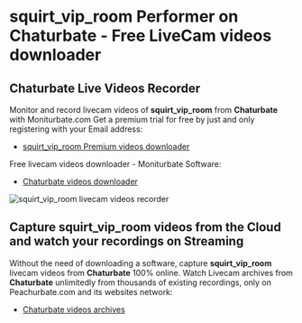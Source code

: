 # squirt_vip_room Performer on Chaturbate - Free LiveCam videos downloader

## Chaturbate Live Videos Recorder

Monitor and record livecam videos of **squirt_vip_room** from **Chaturbate** with Moniturbate.com
Get a premium trial for free by just and only registering with your Email address:
* [squirt_vip_room Premium videos downloader](https://moniturbate.com/request-demo-licence-key.html)

Free livecam videos downloader - Moniturbate Software:
* [Chaturbate videos downloader](https://moniturbate.com/moniturbate-download-software.html)

![squirt_vip_room livecam videos recorder](https://peachurnet.com/templates/moniturbate-software.png)


## Capture squirt_vip_room videos from the Cloud and watch your recordings on Streaming

Without the need of downloading a software, capture **squirt_vip_room** livecam videos from **Chaturbate** 100% online.
Watch Livecam archives from **Chaturbate** unlimitedly from thousands of existing recordings, only on Peachurbate.com and its websites network:
* [Chaturbate videos archives](https://peachurnet.com/)